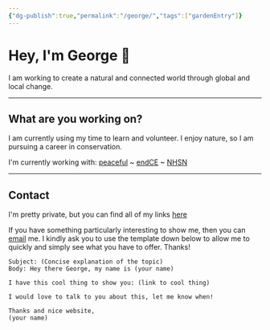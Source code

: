 ```yaml
---
{"dg-publish":true,"permalink":"/george/","tags":["gardenEntry"]}
---
```


# Hey, I'm George 🌴

I am working to create a natural and connected world through global and local change.  

---
## What are you working on?

I am currently using my time to learn and volunteer. I enjoy nature, so I am pursuing a career in conservation.

I'm currently working with: [peaceful](https://peacefulfoundation.org/) ~ [endCE](https://www.endce.org/) ~ [NHSN](https://www.nhsn.org.uk/)

---
## Contact

I'm pretty private, but you can find all of my links [here](https://linksta.cc/@wcky) 

If you have something particularly interesting to show me, then you can [email](mailto:georgemorley@proton.me) me. I kindly ask you to use the template down below to allow me to quickly and simply see what you have to offer. Thanks!

```
Subject: (Concise explanation of the topic)
Body: Hey there George, my name is (your name)

I have this cool thing to show you: (link to cool thing)

I would love to talk to you about this, let me know when!

Thanks and nice website,
(your name)
```
